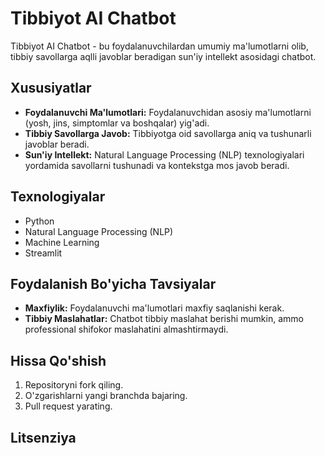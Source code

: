 # Tibbiyot AI Chatbot

Tibbiyot AI Chatbot - bu foydalanuvchilardan umumiy ma'lumotlarni olib, tibbiy savollarga aqlli javoblar beradigan sun'iy intellekt asosidagi chatbot.

## Xususiyatlar
- **Foydalanuvchi Ma'lumotlari:** Foydalanuvchidan asosiy ma'lumotlarni (yosh, jins, simptomlar va boshqalar) yig'adi.
- **Tibbiy Savollarga Javob:** Tibbiyotga oid savollarga aniq va tushunarli javoblar beradi.
- **Sun'iy Intellekt:** Natural Language Processing (NLP) texnologiyalari yordamida savollarni tushunadi va kontekstga mos javob beradi.


## Texnologiyalar
- Python
- Natural Language Processing (NLP)
- Machine Learning
- Streamlit

## Foydalanish Bo'yicha Tavsiyalar
- **Maxfiylik:** Foydalanuvchi ma'lumotlari maxfiy saqlanishi kerak.
- **Tibbiy Maslahatlar:** Chatbot tibbiy maslahat berishi mumkin, ammo professional shifokor maslahatini almashtirmaydi.

## Hissa Qo'shish

1. Repositoryni fork qiling.
2. O'zgarishlarni yangi branchda bajaring.
3. Pull request yarating.

## Litsenziya



